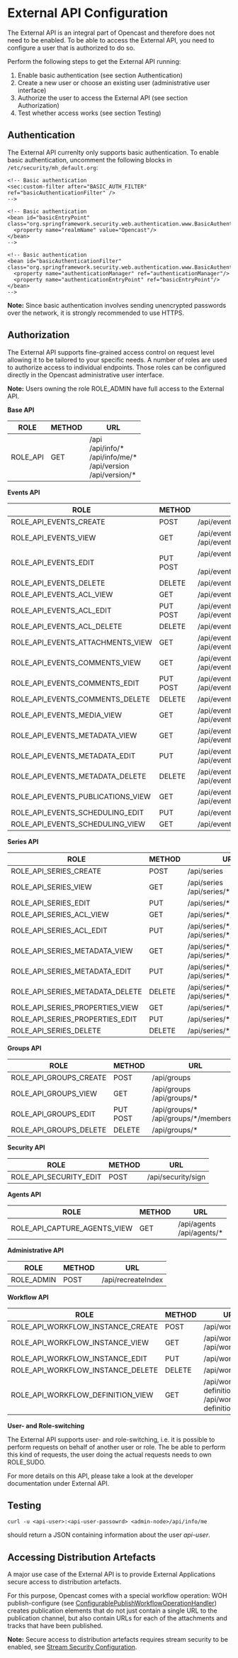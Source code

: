 External API Configuration
==========================

The External API is an integral part of Opencast and therefore does not need to be enabled. To be able to access the
External API, you need to configure a user that is authorized to do so.

Perform the following steps to get the External API running:

1. Enable basic authentication (see section Authentication)
2. Create a new user or choose an existing user (administrative user interface)
3. Authorize the user to access the External API (see section Authorization)
4. Test whether access works (see section Testing)

Authentication
--------------

The External API currenlty only supports basic authentication. To enable basic authentication, uncomment the following
blocks in `/etc/security/mh_default.org`:

    <!-- Basic authentication
    <sec:custom-filter after="BASIC_AUTH_FILTER" ref="basicAuthenticationFilter" />
    -->

    <!-- Basic authentication
    <bean id="basicEntryPoint" class="org.springframework.security.web.authentication.www.BasicAuthenticationEntryPoint">
      <property name="realmName" value="Opencast"/>
    </bean>
    -->

    <!-- Basic authentication
    <bean id="basicAuthenticationFilter" class="org.springframework.security.web.authentication.www.BasicAuthenticationFilter">
      <property name="authenticationManager" ref="authenticationManager"/>
      <property name="authenticationEntryPoint" ref="basicEntryPoint"/>
    </bean>
    -->

**Note:** Since basic authentication involves sending unencrypted passwords over the network, it is strongly
recommended to use HTTPS.

Authorization
-------------

The External API supports fine-grained access control on request level allowing it to be tailored to your
specific needs. A number of roles are used to authorize access to individual endpoints. Those roles can be configured
directly in the Opencast administrative user interface.

**Note:** Users owning the role ROLE_ADMIN have full access to the External API.

**Base API**

|ROLE     |METHOD | URL                                                                       |
|---------|-------|---------------------------------------------------------------------------|
|ROLE_API |GET    |/api<br>/api/info/\*<br>/api/info/me/\*<br>/api/version<br>/api/version/\* |

**Events API**

|ROLE                              |METHOD      | URL                                                          |
|----------------------------------|------------|--------------------------------------------------------------|
|ROLE_API_EVENTS_CREATE            |POST        |/api/events                                                   |
|ROLE_API_EVENTS_VIEW              |GET         |/api/events<br>/api/events/\*<br>                             |
|ROLE_API_EVENTS_EDIT              |PUT<br>POST |/api/events/\*<br><br>/api/events/\*                          |
|ROLE_API_EVENTS_DELETE            |DELETE      |/api/events/\*                                                |
|ROLE_API_EVENTS_ACL_VIEW          |GET         |/api/events/\*/acl                                            |
|ROLE_API_EVENTS_ACL_EDIT          |PUT<br>POST |/api/events/\*/acl<br>/api/events/\*/acl/\*                   |
|ROLE_API_EVENTS_ACL_DELETE        |DELETE      |/api/events/\*/acl/\*/\*                                      |
|ROLE_API_EVENTS_ATTACHMENTS_VIEW  |GET         |/api/events/\*/attachments<br>/api/events/\*/attachments/\*   |
|ROLE_API_EVENTS_COMMENTS_VIEW     |GET         |/api/events/\*/comments<br>/api/events/\*/comments/\*         |
|ROLE_API_EVENTS_COMMENTS_EDIT     |PUT<br>POST |/api/events/\*/comments/\*<br>/api/events/\*/comments         |
|ROLE_API_EVENTS_COMMENTS_DELETE   |DELETE      |/api/events/\*/comments/\*                                    |
|ROLE_API_EVENTS_MEDIA_VIEW        |GET         |/api/events/\*/media<br>/api/events/\*/media/\*               |
|ROLE_API_EVENTS_METADATA_VIEW     |GET         |/api/events/\*/metadata<br>/api/events/\*/metadata/\*         |
|ROLE_API_EVENTS_METADATA_EDIT     |PUT         |/api/events/\*/metadata<br>/api/events/\*/metadata/\*         |
|ROLE_API_EVENTS_METADATA_DELETE   |DELETE      |/api/events/\*/metadata<br>/api/events/\*/metadata/\*         |
|ROLE_API_EVENTS_PUBLICATIONS_VIEW |GET         |/api/events/\*/publications<br>/api/events/\*/publications/\* |
|ROLE_API_EVENTS_SCHEDULING_EDIT   |PUT         |/api/events/\*/scheduling                                     |
|ROLE_API_EVENTS_SCHEDULING_VIEW   |GET         |/api/events/\*/scheduling                                     |

**Series API**

|ROLE                            |METHOD | URL                                                  |
|--------------------------------|-------|------------------------------------------------------|
|ROLE_API_SERIES_CREATE          |POST   |/api/series                                           |
|ROLE_API_SERIES_VIEW            |GET    |/api/series<br>/api/series/\*                         |
|ROLE_API_SERIES_EDIT            |PUT    |/api/series/\*                                        |
|ROLE_API_SERIES_ACL_VIEW        |GET    |/api/series/\*/acl                                    |
|ROLE_API_SERIES_ACL_EDIT        |PUT    |/api/series/\*/metadata<br>/api/series/\*/metadata/\* |
|ROLE_API_SERIES_METADATA_VIEW   |GET    |/api/series/\*/metadata<br>/api/series/\*/metadata/\* |
|ROLE_API_SERIES_METADATA_EDIT   |PUT    |/api/series/\*/metadata<br>/api/series/\*/metadata/\* |
|ROLE_API_SERIES_METADATA_DELETE |DELETE |/api/series/\*/metadata<br>/api/series/\*/metadata/\* |
|ROLE_API_SERIES_PROPERTIES_VIEW |GET    |/api/series/\*/properties                             |
|ROLE_API_SERIES_PROPERTIES_EDIT |PUT    |/api/series/\*/properties                             |
|ROLE_API_SERIES_DELETE          |DELETE |/api/series/\*                                        |


**Groups API**

|ROLE                   |METHOD      | URL                                        |
|-----------------------|------------|--------------------------------------------|
|ROLE_API_GROUPS_CREATE |POST        |/api/groups                                 |
|ROLE_API_GROUPS_VIEW   |GET         |/api/groups<br>/api/groups/\*               |
|ROLE_API_GROUPS_EDIT   |PUT<br>POST |/api/groups/\*<br>/api/groups/\*/members/\* |
|ROLE_API_GROUPS_DELETE |DELETE      |/api/groups/\*                              |

**Security API**

|ROLE                   |METHOD | URL               |
|-----------------------|-------|-------------------|
|ROLE_API_SECURITY_EDIT |POST   |/api/security/sign |

**Agents API**

|ROLE                         |METHOD | URL                           |
|-----------------------------|-------|-------------------------------|
|ROLE_API_CAPTURE_AGENTS_VIEW |GET    |/api/agents</br>/api/agents/\* |

**Administrative API**

|ROLE       |METHOD | URL               |
|-----------|-------|-------------------|
|ROLE_ADMIN |POST   |/api/recreateIndex |

**Workflow API**

|ROLE                                |METHOD | URL                                                    |
|------------------------------------|-------|--------------------------------------------------------|
|ROLE_API_WORKFLOW_INSTANCE_CREATE   |POST   |/api/workflow                                           |
|ROLE_API_WORKFLOW_INSTANCE_VIEW     |GET    |/api/workflow<br>/api/workflow/\*                       |
|ROLE_API_WORKFLOW_INSTANCE_EDIT     |PUT    |/api/workflow/\*                                        |
|ROLE_API_WORKFLOW_INSTANCE_DELETE   |DELETE |/api/workflow/\*                                        |
|ROLE_API_WORKFLOW_DEFINITION_VIEW   |GET    |/api/workflow-definition<br>/api/workflow-definition/\* |

**User- and Role-switching**

The External API supports user- and role-switching, i.e. it is possible to perform requests on behalf of another
user or role. The be able to perform this kind of requests, the user doing the actual requests needs to own ROLE_SUDO.

For more details on this API, please take a look at the developer documentation under External API.

Testing
-------

    curl -u <api-user>:<api-user-passowrd> <admin-node>/api/info/me

should return a JSON containing information about the user *api-user*.

Accessing Distribution Artefacts
--------------------------------

A major use case of the External API is to provide External Applications secure access to distribution artefacts.

For this purpose, Opencast comes with a special workflow operation: WOH publish-configure
(see [ConfigurablePublishWorkflowOperationHandler](../workflowoperationhandlers/publish-configure-woh.md))
creates publication elements that do not just contain a single URL to the publication channel,
but also contain URLs for each of the attachments and tracks that have been published.

**Note:** Secure access to distribution artefacts requires stream security to be enabled,
see [Stream Security Configuration](stream-security.md).
